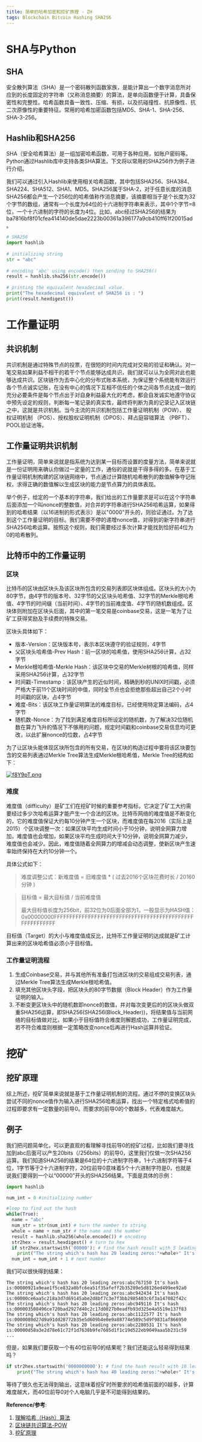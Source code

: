 ```yaml
---
title: 简单的哈希加密和挖矿原理 - ZH
tags: Blockchain Bitcoin Hashing SHA256
---
```


# SHA与Python

## SHA

安全散列算法（SHA）是一个密码散列函数家族，是能计算出一个数字消息所对应到的长度固定的字符串（又称消息摘要）的算法，是单向函数便于计算，具备保密性和完整性。哈希函数具备一致性、压缩、有损，以及抗碰撞性、抗原像性、抗二次原像性的重要特征。常用的哈希加密函数包括MD5、SHA-1、SHA-256、SHA-3-256。

## Hashlib和SHA256

SHA（安全哈希算法）是一组加密哈希函数，可用于各种应用，如账户密码等。Python通过Hashlib库中支持各类SHA算法，下文将以常用的SHA256作为例子进行介绍。

我们可以通过引入Hashlib来使用相关哈希函数，其中包括SHA256、SHA384、SHA224、SHA512、SHA1、MD5。SHA256属于SHA-2，对于任意长度的消息SHA256都会产生一个256位的哈希值称作消息摘要，该摘要相当于是个长度为32个字节的数组，通常有一个长度为64位的十六进制字符串来表示，其中1个字节=8位，一个十六进制的字符的长度为4位。比如，abc经过SHA256的结果为ba7816bf8f01cfea414140de5dae2223b00361a396177a9cb410ff61f20015ad。

```python
# SHA256
import hashlib
  
# initializing string
str = "abc"
  
# encoding 'abc' using encode() then sending to SHA256()
result = hashlib.sha256(str.encode())
  
# printing the equivalent hexadecimal value.
print("The hexadecimal equivalent of SHA256 is : ")
print(result.hexdigest())
```



# 工作量证明

## 共识机制

共识机制是通过特殊节点的投票，在很短的时间内完成对交易的验证和确认。对一笔交易如果利益不相干的若干个节点能够达成共识，我们就可以认为全网对此也能够达成共识。区块链作为去中心化的分布式账本系统，为保证整个系统能有效运行各个节点诚实记账，在没有中心的情况下互相不信任的个体之间各节点达成一致的充分必要条件是每个节点出于对自身利益最大化的考虑，都会自发诚实地遵守协议中预先设定的规则，判断每一笔记录的真实性，最终将判断为真的记录记入区块链之中，这就是共识机制。当今主流的共识机制包括工作量证明机制（POW）、 股权证明机制 （POS）、授权股权证明机制（DPOS）、拜占庭容错算法 （PBFT）、POOL验证池等。

## 工作量证明共识机制

工作量证明，简单来说就是指系统为达到某一目标而设置的度量方法，简单来说就是一份证明用来确认你做过一定量的工作，通俗的说就是干得多得的多。在基于工作量证明机制构建的区块链网络中，节点通过计算随机哈希散列的数值解争夺记账权，求得正确的数值解以生成区块的能力是节点算力的具体表现。

举个例子，给定的一个基本的字符串，我们给出的工作量要求是可以在这个字符串后面添加一个叫nonce的整数值，对合并的字符串进行SHA256哈希运算，如果得到的哈希结果（以16进制的形式表示）是以"0000"开头的，则验证通过。为了达到这个工作量证明的目标。我们需要不停的递增nonce值，对得到的新字符串进行SHA256哈希运算。按照这个规则，我们需要经过多次计算才能找到恰好前4位为0的哈希散列。

## 比特币中的工作量证明

### 区块

比特币的区块由区块头及该区块所包含的交易列表即区块体组成。区块头的大小为80字节，由4字节的版本号、32字节的父区块头哈希值、32字节的Merkle根哈希值、4字节的时间缀（当前时间）、4字节的当前难度值、4字节的随机数组成。区块体则附加在区块头后面，其中的第一笔交易是coinbase交易，这是一笔为了让矿工获得奖励及手续费的特殊交易。

区块头具体如下：

- 版本-Version：区块版本号，表示本区块遵守的验证规则，4字节
- 父区块头哈希值-Prev Hash：前一区块的哈希值，使用SHA256计算，占32字节
- Merkle根哈希值-Merkle Hash：该区块中交易的Merkle树根的哈希值，同样采用SHA256计算，占32字节
- 时间戳-Timestamp：该区块产生的近似时间，精确到秒的UNIX时间戳，必须严格大于前11个区块时间的中值，同时全节点也会拒绝那些超出自己2个小时时间戳的区块，占4字节
- 难度-Bits：该区块工作量证明算法的难度目标，已经使用特定算法编码，占4字节
- 随机数-Nonce：为了找到满足难度目标所设定的随机数，为了解决32位随机数在算力飞升的情况下不够用的问题，规定时间戳和coinbase交易信息均可更改，以此扩展nonce的位数，占4字节

为了让区块头能体现区块所包含的所有交易，在区块的构造过程中要将该区块要包含的交易列表通过Merkle Tree算法生成Merkle根哈希值，Merkle Tree的结构如下：

[![f8Y9pT.png](https://z3.ax1x.com/2021/08/09/f8Y9pT.png)](https://imgtu.com/i/f8Y9pT)

### 难度

难度值（difficulty）是矿工们在挖矿时候的重要参考指标，它决定了矿工大约需要经过多少次哈希运算才能产生一个合法的区块。比特币网络的难度值是不断变化的，它的难度值保证大约每10分钟产生一个区块，而难度值在每2016（实际上是2015）个区块调整一次：如果区块平均生成时间小于10分钟，说明全网算力增加，难度值也会增加，如果区块平均生成时间大于10分钟，说明全网算力减少，难度值也会减少。因此，难度值随着全网算力的增减会动态调整，使新区块产生速率始终保持在大约10分钟一个。

具体公式如下：

> 难度调整公式：新难度值 = 旧难度值 * ( 过去2016个区块花费时长 / 20160 分钟 )

> 目标值 = 最大目标值 / 当前难度值
>
> 最大目标值长度为256bit，前32位为0后面全部为1，一般显示为HASH值：0x00000000FFFFFFFFFFFFFFFFFFFFFFFFFFFFFFFFFFFFFFFFFFFFFFFFFFFFFFFF

目标值（Target）的大小与难度值成反比，比特币工作量证明的达成就是矿工计算出来的区块哈希值必须小于目标值。

### 工作量证明流程

1. 生成Coinbase交易，并与其他所有准备打包进区块的交易组成交易列表，通过Merkle Tree算法生成Merkle根哈希值。
2. 填充其他区块头字段，把区块头的80字节数据（Block Header）作为工作量证明的输入。
3. 不断变更区块头中的随机数即nonce的数值，并对每次变更后的的区块头做双重SHA256运算，即SHA256(SHA256(Block_Header))，将结果值与当前网络的目标值做对比，如果小于目标值符合难度则解题成功，工作量证明完成，若不符合难度则根据一定策略改变nonce后再进行Hash运算并验证。

# 挖矿

## 挖矿原理

综上所述，挖矿简单来说就是基于工作量证明机制的流程。通过不停的变换区块头尝试不同的nonce值作为输入进行SHA256哈希运算，找出一个特定格式哈希值的过程即要求有一定数量的前导0。而要求的前导0的个数越多，代表难度越大。

## 例子

我们把问题简单化，可以更直观的看理解寻找前导0的挖矿过程，比如我们要寻找加到abc后面可以产生20bits（/256bits）的前导0，这里我们仅做一次SHA256运算。我们知道SHA256的结果是64位的十六进制字符串，1十六进制字符等于4位，1字节等于2十六进制字符，20位前导0意味着5个十六进制字符是0，也就是说我们要得到一个以“00000”开头的SHA256结果。下面是具体的示例：

```python
import hashlib

num_int = 0 #initializing number

#loop to find out the hash
while(True):
  name = "abc" 
  num_str = str(num_int) # turn the number to string
  whole = name + num_str # the name and the number
  result = hashlib.sha256(whole.encode()) # encoding
  str2hex = result.hexdigest() # turn to hex
  if str2hex.startswith('00000'): # find the hash result with 5 leading 0 in hex
    print("The string which's hash has 20 leading zeros:"+whole+" It's hash is:"+str2hex)
  num_int = num_int + 1 # next number
```

我们可以很快得到结果：

```
The string which's hash has 20 leading zeros:abc767150 It's hash is:00000921a9eae1f5ce832a0bfc6ea51f35afeff2b35289e5d8126ed499ee92a0
The string which's hash has 20 leading zeros:abc942434 It's hash is:00000ce6aa5c218a3d7d69145abe2d8bf7c3e7f3bb2985403c6f3a147082f42c
The string which's hash has 20 leading zeros:abc949116 It's hash is:000003508496ce720bad2927d40c2c17d0827b0eadfb93d325e4a5519e137f83
The string which's hash has 20 leading zeros:abc1122577 It's hash is:0000080d27d9a91dd28772b35e5d609b4e0e9a88774e589c5d9f9831af866950
The string which's hash has 20 leading zeros:abc2280531 It's hash is:00000d58a3e2d78e61c72f1d7638b9fe7685d1f1c19d522eb9049aaa5b231c59
...
```

但是，如果我们要获取一个有40位前导0的结果呢？我们还能这么轻易得到结果吗？

```python
if str2hex.startswith('0000000000'): # find the hash result with 10 leading 0 in hex
    print("The string which's hash has 40 leading zeros:"+whole+" It's hash is:"+str2hex)
```

等待了很久也无法得到输出，这意味着挖矿时所要求的哈希值前面的0越多，计算难度越大，而40位前导0对个人电脑几乎是不可能得到结果的。

**Reference/参考**: 

1. [理解哈希（Hash）算法](https://www.jianshu.com/p/189394a57f7f)
2. [区块链共识算法-POW](https://www.jianshu.com/p/b23cbafbbad2)
3. [挖矿原理](https://www.liaoxuefeng.com/wiki/1207298049439968/1311929771491361)



